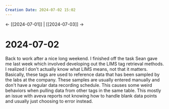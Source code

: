 ```yaml
---
Creation Date: 2024-07-02 15:02
---
```


<- [[2024-07-01]] | [[2024-07-03]]  ->

# 2024-07-02
Back to work after a nice long weekend. I finished off the task Sean gave me last week which involved developing out the LIMS tag retrieval methods. I realized I don't actually know what LIMS means, not that it matters. Basically, these tags are used to reference data that has been sampled by the labs at the company. These samples are usually entered manually and don't have a regular data recording schedule. This causes some weird behaviors when pulling data from other tags in the same table. This mostly an issue with aveva reports not knowing how to handle blank data points and usually just choosing to error instead.